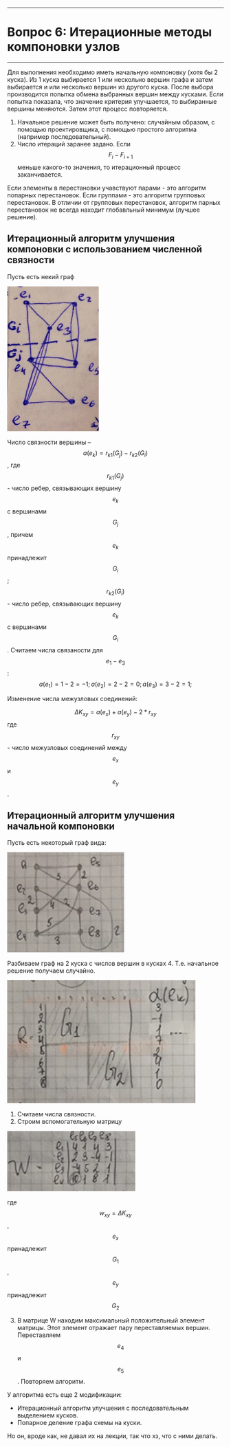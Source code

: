 ___
# Вопрос 6: Итерационные методы компоновки узлов
___

Для выполнения необходимо иметь начальную компоновку (хотя бы 2 куска). Из 1 куска выбирается 1 или нескольно вершин графа и затем выбирается и или несколько вершин из другого куска. После выбора производится попытка обмена выбранных вершин между кусками. Если попытка показала, что значение критерия улучшается, то выбиранные вершины меняются. Затем этот процесс повторяется.

1. Начальное решение может быть получено: случайным образом, с помощью проектировщика, с помощью простого алгоритма (например последовательный).
2. Число итераций заранее задано. Если $$ F_i - F_{i+1} $$ меньше какого-то значения, то итерационный процесс заканчивается.

Если элементы в перестановки учавствуют парами - это алгоритм попарных перестановок. Если группами - это алгоритм групповых перестановок. В отличии от групповых перестановок, алгоритм парных перестановок не всегда находит глобавльный минимум (лучшее решение).

## Итерационный алгоритм улучшения компоновки с использованием численной связности
Пусть есть некий граф

![1](../resources/imgs/6/1.png)

Число связности вершины – $$ a(e_k) = r_{k1}(G_j) - r_{k2}(G_i) $$ , где $$ r_{k1}(G_j) $$ - число ребер, связывающих вершину $$ e_k $$ с вершинами $$ G_j $$, причем $$ e_k $$ принадлежит $$ G_i $$; $$ r_{k2}(G_i) $$ - число ребер, связывающих вершину $$ e_k $$ с вершинами $$ G_i $$. Считаем числа связаности для $$ e_1 - e_3 $$: $$ a(e_1) = 1 - 2 = -1; a(e_2) = 2 - 2 = 0; a(e_3) = 3 - 2 = 1; $$

Изменение числа межузловых соединений:

$$ \Delta K_{xy} = a(e_x) + a(e_y) - 2*r_{xy} $$
где $$ r_{xy} $$ - число межузловых соединений между $$ e_x $$ и $$ e_y $$.

## Итерационный алгоритм улучшения начальной компоновки
Пусть есть некоторый граф вида:

![2](../resources/imgs/6/2.png)

Разбиваем граф на 2 куска с числов вершин в кусках 4. Т.е. начальное решение получаем случайно.

![3](../resources/imgs/6/3.png)

1. Считаем числа связности.
2. Строим вспомогательную матрицу

![4](../resources/imgs/6/4.png)

где $$ w_{xy} = \Delta K_{xy} $$, $$ e_x $$ принадлежит $$ G_1 $$, $$ e_y $$ принадлежит $$ G_2 $$

3. В матрице W находим максимальный положительный элемент матрицы. Этот элемент отражает пару переставляемых вершин. Переставляем $$ e_4 $$ и $$ e_5 $$. Повторяем алгоритм.

У алгоритма есть еще 2 модификации:

* Итерационный алгоритм улучшения с последовательным выделением кусков.
* Попарное деление графа схемы на куски.

Но он, вроде как, не давал их на лекции, так что хз, что с ними делать.